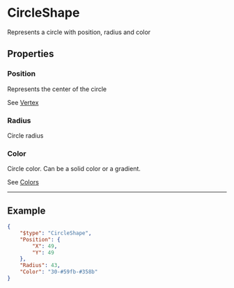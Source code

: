 # CircleShape

Represents a circle with position, radius and color



## Properties
### Position

Represents the center of the circle



See [Vertex](Vertex.md)
### Radius

Circle radius



### Color

Circle color. Can be a solid color or a gradient.



See [Colors](Colors.md)

---

## Example

```json
{
    "$type": "CircleShape",
    "Position": {
        "X": 49,
        "Y": 49
    },
    "Radius": 43,
    "Color": "30-#59fb-#358b"
}

```
